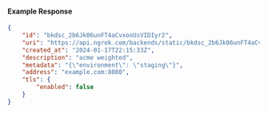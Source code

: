 <!-- Code generated for API Clients. DO NOT EDIT. -->

#### Example Response

```json
{
	"id": "bkdsc_2b6Jk06unFT4aCvxooUsVIDIyr2",
	"uri": "https://api.ngrok.com/backends/static/bkdsc_2b6Jk06unFT4aCvxooUsVIDIyr2",
	"created_at": "2024-01-17T22:15:33Z",
	"description": "acme weighted",
	"metadata": "{\"environment\": \"staging\"}",
	"address": "example.com:8080",
	"tls": {
		"enabled": false
	}
}
```
